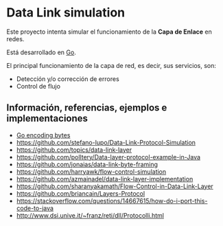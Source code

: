 # Data Link simulation

Este proyecto intenta simular el funcionamiento de la **Capa de Enlace** en
redes.

Está desarrollado en [Go](https://golang.org).

El principal funcionamiento de la capa de red, es decir, sus servicios, son:

- Detección y/o corrección de errores
- Control de flujo

## Información, referencias, ejemplos e implementaciones

- [Go encoding bytes](https://medium.com/learning-the-go-programming-language/encoding-data-with-the-go-binary-package-42c7c0eb3e73)
- https://github.com/stefano-lupo/Data-Link-Protocol-Simulation
- https://github.com/topics/data-link-layer
- https://github.com/polltery/Data-layer-protocol-example-in-Java
- https://github.com/jonaias/data-link-byte-framing
- https://github.com/harryawk/flow-control-simulation
- https://github.com/azmainadel/data-link-layer-implementation
- https://github.com/sharanyakamath/Flow-Control-in-Data-Link-Layer
- https://github.com/briancain/Layers-Protocol
- https://stackoverflow.com/questions/14667615/how-do-i-port-this-code-to-java
- http://www.dsi.unive.it/~franz/reti/dll/Protocolli.html